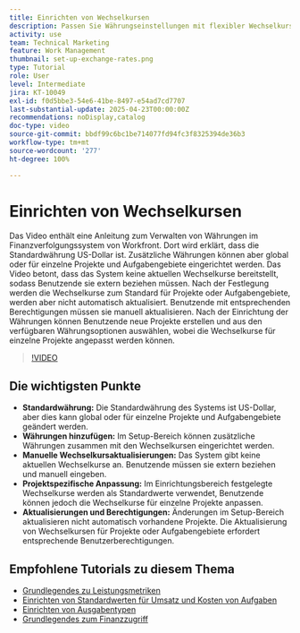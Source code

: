 ```yaml
---
title: Einrichten von Wechselkursen
description: Passen Sie Währungseinstellungen mit flexibler Wechselkursverwaltung, globaler Anpassung und manuellen Eingabemöglichkeiten für eine präzise Finanzverfolgung an.
activity: use
team: Technical Marketing
feature: Work Management
thumbnail: set-up-exchange-rates.png
type: Tutorial
role: User
level: Intermediate
jira: KT-10049
exl-id: f0d5bbe3-54e6-41be-8497-e54ad7cd7707
last-substantial-update: 2025-04-23T00:00:00Z
recommendations: noDisplay,catalog
doc-type: video
source-git-commit: bbdf99c6bc1be714077fd94fc3f8325394de36b3
workflow-type: tm+mt
source-wordcount: '277'
ht-degree: 100%

---
```


# Einrichten von Wechselkursen

Das Video enthält eine Anleitung zum Verwalten von Währungen im Finanzverfolgungssystem von Workfront. Dort wird erklärt, dass die Standardwährung US-Dollar ist. Zusätzliche Währungen können aber global oder für einzelne Projekte und Aufgabengebiete eingerichtet werden.
Das Video betont, dass das System keine aktuellen Wechselkurse bereitstellt, sodass Benutzende sie extern beziehen müssen. Nach der Festlegung werden die Wechselkurse zum Standard für Projekte oder Aufgabengebiete, werden aber nicht automatisch aktualisiert. Benutzende mit entsprechenden Berechtigungen müssen sie manuell aktualisieren. Nach der Einrichtung der Währungen können Benutzende neue Projekte erstellen und aus den verfügbaren Währungsoptionen auswählen, wobei die Wechselkurse für einzelne Projekte angepasst werden können.

>[!VIDEO](https://video.tv.adobe.com/v/3457693/?quality=12&learn=on&enablevpops=1)

## Die wichtigsten Punkte

* **Standardwährung:** Die Standardwährung des Systems ist US-Dollar, aber dies kann global oder für einzelne Projekte und Aufgabengebiete geändert werden.
* **Währungen hinzufügen:** Im Setup-Bereich können zusätzliche Währungen zusammen mit den Wechselkursen eingerichtet werden.
* **Manuelle Wechselkursaktualisierungen:** Das System gibt keine aktuellen Wechselkurse an. Benutzende müssen sie extern beziehen und manuell eingeben.
* **Projektspezifische Anpassung:** Im Einrichtungsbereich festgelegte Wechselkurse werden als Standardwerte verwendet, Benutzende können jedoch die Wechselkurse für einzelne Projekte anpassen.
* **Aktualisierungen und Berechtigungen:** Änderungen im Setup-Bereich aktualisieren nicht automatisch vorhandene Projekte. Die Aktualisierung von Wechselkursen für Projekte oder Aufgabengebiete erfordert entsprechende Benutzerberechtigungen.

## Empfohlene Tutorials zu diesem Thema

* [Grundlegendes zu Leistungsmetriken](/help/manage-work/project-finances/understand-performance-metrics.md)
* [Einrichten von Standardwerten für Umsatz und Kosten von Aufgaben](/help/manage-work/project-finances/set-up-task-revenue-and-cost-defaults.md)
* [Einrichten von Ausgabentypen](/help/manage-work/project-finances/set-up-expense-types.md)
* [Grundlegendes zum Finanzzugriff](/help/manage-work/project-finances/understand-financial-access.md)
